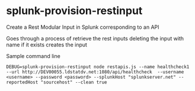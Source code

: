 # splunk-provision-restinput
Create a Rest Modular Input in Splunk corresponding to an API

Goes through a process of retrieve the rest inputs
deleting the input with name if it exists
creates the input

Sample command line
```
DEBUG=splunk-provision-restinput node restapis.js --name healthcheck1 --url http://DEV00055.ldstatdv.net:1080/api/healthcheck  --username <username> --password <password> --splunkHost "splunkserver.net" --reportedHost "sourcehost" --clean true
```
